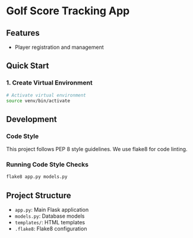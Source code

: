 # Golf Score Tracking App

## Features
- Player registration and management

## Quick Start

### 1. Create Virtual Environment
```bash
# Activate virtual environment
source venv/bin/activate
```

## Development

### Code Style
This project follows PEP 8 style guidelines. We use flake8 for code linting.

### Running Code Style Checks
```bash
flake8 app.py models.py
```

## Project Structure
- `app.py`: Main Flask application
- `models.py`: Database models
- `templates/`: HTML templates
- `.flake8`: Flake8 configuration
